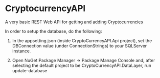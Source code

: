 # CryptocurrencyAPI
A very basic REST Web API for getting and adding Cryptocurrencies

In order to setup the database, do the following:

1. In the appsetting.json (inside CryptoCurrencyAPI.Api project), set the DBConnection value (under ConnectionStrings) 
to your SQLServer instance.

2. Open NuGet Package Manager -> Package Manage Console and, after selecting the default project to be CryptoCurrencyAPI.DataLayer, 
run update-database

